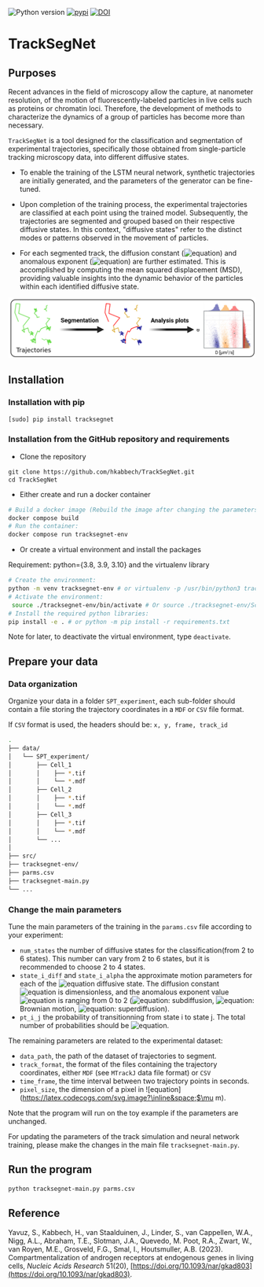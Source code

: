 ![Python version](https://img.shields.io/badge/python-3.8%20|%203.9%20|%203.10-brightgreen.svg) [![pypi](https://img.shields.io/pypi/v/tracksegnet.svg?maxAge=3600)](https://pypi.org/project/tracksegnet) [![DOI](https://zenodo.org/badge/583738628.svg)](https://zenodo.org/badge/latestdoi/583738628)

# TrackSegNet

## Purposes

Recent advances in the field of microscopy allow the capture, at nanometer resolution, of the motion of fluorescently-labeled particles in live cells such as proteins or chromatin loci. Therefore, the development of methods to characterize the dynamics of a group of particles has become more than necessary.

`TrackSegNet` is a tool designed for the classification and segmentation of experimental trajectories, specifically those obtained from single-particle tracking microscopy data, into different diffusive states.

- To enable the training of the LSTM neural network, synthetic trajectories are initially generated, and the parameters of the generator can be fine-tuned.

- Upon completion of the training process, the experimental trajectories are classified at each point using the trained model. Subsequently, the trajectories are segmented and grouped based on their respective diffusive states. In this context, "diffusive states" refer to the distinct modes or patterns observed in the movement of particles.

- For each segmented track, the diffusion constant (![equation](https://latex.codecogs.com/svg.image?\inline&space;D)) and anomalous exponent (![equation](https://latex.codecogs.com/svg.image?\inline&space;\alpha)) are further estimated. This is accomplished by computing the mean squared displacement (MSD), providing valuable insights into the dynamic behavior of the particles within each identified diffusive state.


![pipeline](paper/pipeline.png)

## Installation

### Installation with pip

```
[sudo] pip install tracksegnet
```

### Installation from the GitHub repository and requirements

- Clone the repository
```
git clone https://github.com/hkabbech/TrackSegNet.git
cd TrackSegNet
```

- Either create and run a docker container

```bash
# Build a docker image (Rebuild the image after changing the parameters):
docker compose build
# Run the container:
docker compose run tracksegnet-env
```

- Or create a virtual environment and install the packages

Requirement: python={3.8, 3.9, 3.10} and the virtualenv library

```bash
# Create the environment:
python -m venv tracksegnet-env # or virtualenv -p /usr/bin/python3 tracksegnet-env
# Activate the environment:
 source ./tracksegnet-env/bin/activate # Or source ./tracksegnet-env/Scripts/activate for Windows. For PowerShell: .\tracksegnet-env\Scripts\Activate.ps1 (run as administrator)
# Install the required python libraries:
pip install -e . # or python -m pip install -r requirements.txt
```

Note for later, to deactivate the virtual environment, type `deactivate`.


## Prepare your data

### Data organization

Organize your data in a folder `SPT_experiment`, each sub-folder should contain a file storing the trajectory coordinates in a `MDF` or `CSV` file format.

If `CSV` format is used, the headers should be: `x, y, frame, track_id`

```bash
.
├── data/
│   └── SPT_experiment/
│       ├── Cell_1
│       │    ├── *.tif
│       │    └── *.mdf
│       ├── Cell_2
│       │    ├── *.tif
│       │    └── *.mdf
│       ├── Cell_3
│       │    ├── *.tif
│       │    └── *.mdf
│       └── ...
│
├── src/
├── tracksegnet-env/
├── parms.csv
├── tracksegnet-main.py
└── ...
```

### Change the main parameters

Tune the main parameters of the training in the `params.csv` file according to your experiment:

* `num_states` the number of diffusive states for the classification(from 2 to 6 states). This number can vary from 2 to 6 states, but it is recommended to choose 2 to 4 states.
* `state_i_diff` and `state_i_alpha` the approximate motion parameters for each of the ![equation](https://latex.codecogs.com/svg.image?\inline&space;N) diffusive state. The diffusion constant ![equation](https://latex.codecogs.com/svg.image?\inline&space;D) is dimensionless, and the anomalous exponent value ![equation](https://latex.codecogs.com/svg.image?\inline&space;\alpha) is ranging from 0 to 2 (![equation](https://latex.codecogs.com/svg.image?\inline&space;]0-1[): subdiffusion, ![equation](https://latex.codecogs.com/svg.image?\inline&space;1): Brownian motion, ![equation](https://latex.codecogs.com/svg.image?\inline&space;]1-2[): superdiffusion).
* `pt_i_j` the probability of transitionning from state i to state j. The total number of probabilities should be ![equation](https://latex.codecogs.com/svg.image?\inline&space;N^2).

The remaining parameters are related to the experimental dataset:

* `data_path`, the path of the dataset of trajectories to segment.
* `track_format`, the format of the files containing the trajectory coordinates, either `MDF` (see `MTrackJ` data file format) or `CSV`
* `time_frame`, the time interval between two trajectory points in seconds.
* `pixel_size`, the dimension of a pixel in ![equation](https://latex.codecogs.com/svg.image?\inline&space;$\mu m).


Note that the program will run on the toy example if the parameters are unchanged.

For updating the parameters of the track simulation and neural network training, please make the changes in the main file `tracksegnet-main.py`.


## Run the program


```bash
python tracksegnet-main.py parms.csv
```

## Reference

Yavuz, S., Kabbech, H., van Staalduinen, J., Linder, S., van Cappellen, W.A., Nigg, A.L., Abraham, T.E., Slotman, J.A., Quevedo, M. Poot, R.A., Zwart, W., van Royen, M.E., Grosveld, F.G., Smal, I., Houtsmuller, A.B. (2023). Compartmentalization of androgen receptors at endogenous genes in living cells, *Nucleic Acids Research* 51(20), [https://doi.org/10.1093/nar/gkad803](https://doi.org/10.1093/nar/gkad803). 

